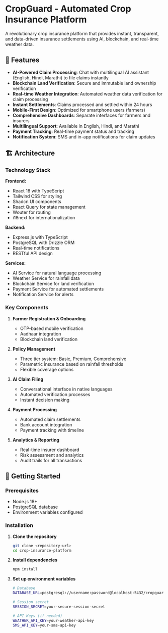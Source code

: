 # CropGuard - Automated Crop Insurance Platform

A revolutionary crop insurance platform that provides instant, transparent, and data-driven insurance settlements using AI, blockchain, and real-time weather data.

## 🌟 Features

- **AI-Powered Claim Processing**: Chat with multilingual AI assistant (English, Hindi, Marathi) to file claims instantly
- **Blockchain Land Verification**: Secure and immutable land ownership verification
- **Real-time Weather Integration**: Automated weather data verification for claim processing
- **Instant Settlements**: Claims processed and settled within 24 hours
- **Mobile-First Design**: Optimized for smartphone users (farmers)
- **Comprehensive Dashboards**: Separate interfaces for farmers and insurers
- **Multilingual Support**: Available in English, Hindi, and Marathi
- **Payment Tracking**: Real-time payment status and tracking
- **Notification System**: SMS and in-app notifications for claim updates

## 🏗️ Architecture

### Technology Stack

**Frontend:**
- React 18 with TypeScript
- Tailwind CSS for styling
- Shadcn UI components
- React Query for state management
- Wouter for routing
- i18next for internationalization

**Backend:**
- Express.js with TypeScript
- PostgreSQL with Drizzle ORM
- Real-time notifications
- RESTful API design

**Services:**
- AI Service for natural language processing
- Weather Service for rainfall data
- Blockchain Service for land verification
- Payment Service for automated settlements
- Notification Service for alerts

### Key Components

1. **Farmer Registration & Onboarding**
   - OTP-based mobile verification
   - Aadhaar integration
   - Blockchain land verification

2. **Policy Management**
   - Three tier system: Basic, Premium, Comprehensive
   - Parametric insurance based on rainfall thresholds
   - Flexible coverage options

3. **AI Claim Filing**
   - Conversational interface in native languages
   - Automated verification processes
   - Instant decision making

4. **Payment Processing**
   - Automated claim settlements
   - Bank account integration
   - Payment tracking with timeline

5. **Analytics & Reporting**
   - Real-time insurer dashboard
   - Risk assessment and analytics
   - Audit trails for all transactions

## 🚀 Getting Started

### Prerequisites

- Node.js 18+ 
- PostgreSQL database
- Environment variables configured

### Installation

1. **Clone the repository**
   ```bash
   git clone <repository-url>
   cd crop-insurance-platform
   ```

2. **Install dependencies**
   ```bash
   npm install
   ```

3. **Set up environment variables**
   ```bash
   # Database
   DATABASE_URL=postgresql://username:password@localhost:5432/cropguard
   
   # Session secret
   SESSION_SECRET=your-secure-session-secret
   
   # API Keys (if needed)
   WEATHER_API_KEY=your-weather-api-key
   SMS_API_KEY=your-sms-api-key
   